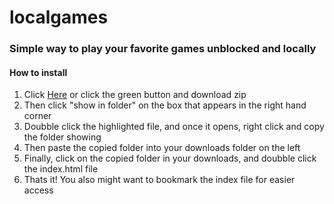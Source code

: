 # localgames
### Simple way to play your favorite games unblocked and locally





#### How to install

1. Click [Here](https://github.com/marchyeler/localgames/archive/refs/heads/master.zip) or click the green button and download zip
2. Then click "show in folder" on the box that appears in the right hand corner 
3. Doubble click the highlighted file, and once it opens, right click and copy the folder showing
4. Then paste the copied folder into your downloads folder on the left 
5. Finally, click on the copied folder in your downloads, and doubble click the index.html file
6. Thats it! You also might want to bookmark the index file for easier access
